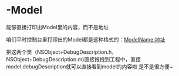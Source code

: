 # -Model
能够直接打印出Model里的内容，而不是地址

咱们平时控制台里打印出的Model都是这种格式的：<ModelName:地址>

把这两个类（NSObject+DebugDescription.h，NSObject+DebugDescription.m)直接拖拽到工程中，直接model.debugDescription就可以直接看到model的内容啦
是不是很方便~
